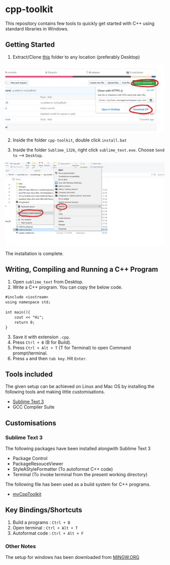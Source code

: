# cpp-toolkit

This repository contains few tools to quickly get started with C++ using standard libraries in Windows.

## Getting Started
1. Extract/Clone [this](https://github.com/aggarwaldeepak/cpp-toolkit) folder to any location (preferably Desktop)

![Get the URL](images/download.jpg)

2. Inside the folder `cpp-toolkit`, double click `install.bat`

3. Inside the folder `Sublime_1326`, right click `sublime_text.exe`. Choose `Send to` --> `Desktop`.

![Image](images/shortcut.jpg)

The installation is complete.

## Writing, Compiling and Running a C++ Program
1. Open `sublime_text` from Desktop.
2. Write a C++ program. You can copy the below code.

```
#include <iostream>
using namespace std;

int main(){
	cout << "Hi";
	return 0;
}
```
3. Save it with extension `.cpp`.
4. Press `Ctrl + B` (B for Build).
5. Press `Ctrl + Alt + T` (T for Terminal) to open Command prompt/terminal.
6. Press `a` and then `tab key`. Hit `Enter`.


## Tools included
The given setup can be achieved on Linux and Mac OS by installing the following tools and making little customisations.
* [Sublime Text 3](https://www.sublimetext.com/3)
* GCC Compiler Suite

## Customisations
### Sublime Text 3
The following packages have been installed alongwith Sublime Text 3
* Package Control
* PackageResouceViewer
* StyleAStyleFormatter (To autoformat C++ code)
* Terminal (To invoke terminal from the present working directory)

The following file has been used as a build system for C++ programs.
* [myCppToolkit](https://github.com/aggarwaldeepak/cpp-toolkit/blob/master/Sublime_1326/Data/Packages/User/myCppBuild.sublime-build)


## Key Bindings/Shortcuts
1. Build a programs	: `Ctrl + B`
2. Open terminal 	: `Ctrl + Alt + T`
3. Autoformat code 	: `Ctrl + Alt + F`

### Other Notes
The setup for windows has been downloaded from [MINGW.ORG](https://sourceforge.net/projects/mingw/files/)
